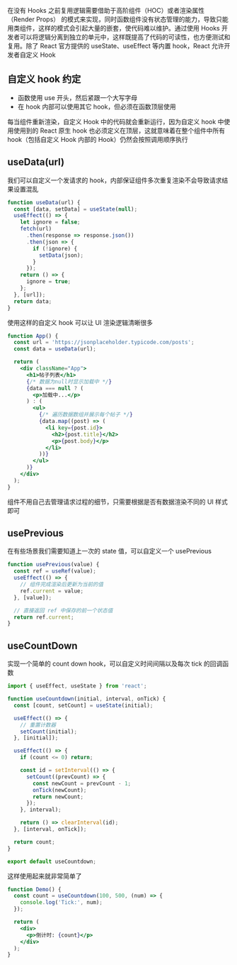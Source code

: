 在没有 Hooks 之前复用逻辑需要借助于高阶组件（HOC）或者渲染属性（Render Props） 的模式来实现，同时函数组件没有状态管理的能力，导致只能用类组件，这样的模式会引起大量的嵌套，使代码难以维护。通过使用 Hooks 开发者可以将逻辑分离到独立的单元中，这样既提高了代码的可读性，也方便测试和复用。除了 React 官方提供的 useState、useEffect 等内置 hook，React 允许开发者自定义 Hook

## 自定义 hook 约定
+ 函数使用 use 开头，然后紧跟一个大写字母
+ 在 hook 内部可以使用其它 hook，但必须在函数顶层使用

每当组件重新渲染，自定义 Hook 中的代码就会重新运行，因为自定义 hook 中使用使用到的 React 原生 hook 也必须定义在顶层，这就意味着在整个组件中所有 hook（包括自定义 Hook 内部的 Hook）仍然会按照调用顺序执行

## useData(url)
我们可以自定义一个发请求的 hook，内部保证组件多次重复渲染不会导致请求结果设置混乱

```jsx
function useData(url) {
  const [data, setData] = useState(null);
  useEffect(() => {
    let ignore = false;
    fetch(url)
      .then(response => response.json())
      .then(json => {
        if (!ignore) {
          setData(json);
        }
      });
    return () => {
      ignore = true;
    };
  }, [url]);
  return data;
}
```

使用这样的自定义 hook 可以让 UI 渲染逻辑清晰很多

```jsx
function App() {
  const url = 'https://jsonplaceholder.typicode.com/posts';
  const data = useData(url);

  return (
    <div className="App">
      <h1>帖子列表</h1>
      {/* 数据为null时显示加载中 */}
      {data === null ? (
        <p>加载中...</p>
      ) : (
        <ul>
          {/* 遍历数据数组并展示每个帖子 */}
          {data.map((post) => (
            <li key={post.id}>
              <h2>{post.title}</h2>
              <p>{post.body}</p>
            </li>
          ))}
        </ul>
      )}
    </div>
  );
}
```

组件不用自己去管理请求过程的细节，只需要根据是否有数据渲染不同的 UI 样式即可

## usePrevious
在有些场景我们需要知道上一次的 state 值，可以自定义一个 usePrevious

```jsx
function usePrevious(value) {
  const ref = useRef(value);
  useEffect(() => {
    // 组件完成渲染后更新为当前的值
    ref.current = value;
  }, [value]);

  // 直接返回 ref 中保存的前一个状态值
  return ref.current;
}
```

## useCountDown
实现一个简单的 count down hook，可以自定义时间间隔以及每次 tick 的回调函数

```jsx
import { useEffect, useState } from 'react';

function useCountdown(initial, interval, onTick) {
  const [count, setCount] = useState(initial);

  useEffect(() => {
    // 重置计数器
    setCount(initial);
  }, [initial]);

  useEffect(() => {
    if (count <= 0) return;

    const id = setInterval(() => {
      setCount((prevCount) => {
        const newCount = prevCount - 1;
        onTick(newCount);
        return newCount;
      });
    }, interval);

    return () => clearInterval(id);
  }, [interval, onTick]);

  return count;
}

export default useCountdown;
```

这样使用起来就非常简单了

```jsx
function Demo() {
  const count = useCountdown(100, 500, (num) => {
    console.log('Tick:', num);
  });

  return (
    <div>
      <p>倒计时: {count}</p>
    </div>
  );
}
```

